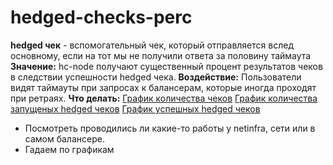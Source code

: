 # hedged-checks-perc

**hedged чек** - вспомогательный чек, который отправляется вслед основному, если на тот мы не получили ответа за половину таймаута
**Значение:** hc-node получают существенный процент результатов чеков в следствии успешности hedged чека.
**Воздействие:** Пользователи видят таймауты при запросах к балансерам, которые иногда проходят при ретраях.
**Что делать:**
[График количества чеков](https://solomon.cloud.yandex-team.ru/?project=yandexcloud&cluster=cloud_prod_ylb&service=healthcheck_node&l.host=%21cluster&l.name=hedged_checker_primary_request_start&l.env=prod&graph=auto&transform=differentiate&b=1w&e=)
[График количества запущеных hedged чеков](https://solomon.cloud.yandex-team.ru/?project=yandexcloud&cluster=cloud_prod_ylb&service=healthcheck_node&l.host=%21cluster&l.name=hedged_checker_backup_request_start&l.env=prod&graph=auto&transform=differentiate&b=1w&e=)
[График успешных hedged чеков](https://solomon.cloud.yandex-team.ru/?project=yandexcloud&cluster=cloud_prod_ylb&service=healthcheck_node&l.host=%21cluster&l.name=hedged_checker_backup_request_win&l.env=prod&graph=auto&transform=differentiate&b=1w&e=)
* Посмотреть проводились ли какие-то работы у netinfra, сети или в самом балансере.
* Гадаем по графикам
